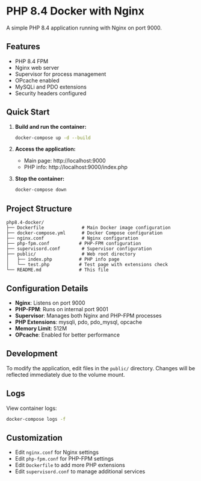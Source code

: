 # PHP 8.4 Docker with Nginx

A simple PHP 8.4 application running with Nginx on port 9000.

## Features

- PHP 8.4 FPM
- Nginx web server
- Supervisor for process management
- OPcache enabled
- MySQLi and PDO extensions
- Security headers configured

## Quick Start

1. **Build and run the container:**
   ```bash
   docker-compose up -d --build
   ```

2. **Access the application:**
   - Main page: http://localhost:9000
   - PHP info: http://localhost:9000/index.php

3. **Stop the container:**
   ```bash
   docker-compose down
   ```

## Project Structure

```
php8.4-docker/
├── Dockerfile              # Main Docker image configuration
├── docker-compose.yml      # Docker Compose configuration
├── nginx.conf              # Nginx configuration
├── php-fpm.conf           # PHP-FPM configuration
├── supervisord.conf        # Supervisor configuration
├── public/                 # Web root directory
│   ├── index.php          # PHP info page
│   └── test.php           # Test page with extensions check
└── README.md              # This file
```

## Configuration Details

- **Nginx**: Listens on port 9000
- **PHP-FPM**: Runs on internal port 9001
- **Supervisor**: Manages both Nginx and PHP-FPM processes
- **PHP Extensions**: mysqli, pdo, pdo_mysql, opcache
- **Memory Limit**: 512M
- **OPcache**: Enabled for better performance

## Development

To modify the application, edit files in the `public/` directory. Changes will be reflected immediately due to the volume mount.

## Logs

View container logs:
```bash
docker-compose logs -f
```

## Customization

- Edit `nginx.conf` for Nginx settings
- Edit `php-fpm.conf` for PHP-FPM settings
- Edit `Dockerfile` to add more PHP extensions
- Edit `supervisord.conf` to manage additional services
